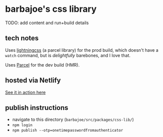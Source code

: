# barbajoe's css library

TODO: add content and run+build details

## tech notes

Uses [lightningcss](https://lightningcss.dev/docs.html) (a parcel library) for the prod build, which doesn't have a `watch` command, but is _delightfully_ barebones, and I love that.

Uses [Parcel](https://parceljs.org/) for the dev build (HMR).

## hosted via Netlify

[See it in action here](https://lib-staging.barbajoe.tech/css-lib)

## publish instructions

- navigate to this directory (`barbajoe/src/packages/css-lib/`)
- `npm login`
- `npm publish --otp=onetimepasswordfromauthenticator`
